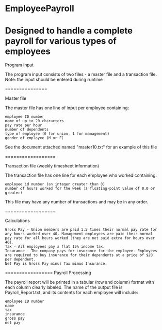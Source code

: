 EmployeePayroll
===============

Designed to handle a complete payroll for various types of employees
===============

Program input

The program input consists of two files - a master file and a transaction file. 
Note: the input should be entered during runtime

===============


Master file

The master file has one line of input per employee containing:

    employee ID number
    name of up to 20 characters
    pay rate per hour
    number of dependents
    type of employee (0 for union, 1 for management)
    gender of employee (M or F)

See the document attached named "master10.txt" for an example of this file

==================

Transaction file (weekly timesheet information)

The transaction file has one line for each employee who worked containing:

    employee id number (an integer greater than 0)
    number of hours worked for the week (a floating-point value of 0.0 or greater)

This file may have any number of transactions and may be in any order.

==================

Calculations

    Gross Pay - Union members are paid 1.5 times their normal pay rate for any hours worked over 40. Management employees are paid their normal pay rate for all hours worked (they are not paid extra for hours over 40).
    Tax - All employees pay a flat 15% income tax.
    Insurance - The company pays for insurance for the employee. Employees are required to buy insurance for their dependents at a price of $20 per dependent.
    Net Pay is Gross Pay minus Tax minus Insurance. 


=================
Payroll Processing

The payroll report will be printed in a tabular (row and column) format with each column clearly labeled. 
The name of the output file is Payroll_Report.txt, and its contents for each employee will include: 

    employee ID number
    name
    tax
    insurance
    gross pay
    net pay 
    
